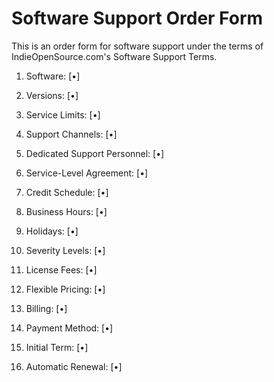 # Software Support Order Form

This is an order form for software support under the terms of IndieOpenSource.com's Software Support Terms.

1.  Software: \[•\]

2.  Versions: \[•\]

3.  Service Limits: \[•\]

4.  Support Channels: \[•\]

5.  Dedicated Support Personnel: \[•\]

6.  Service-Level Agreement: \[•\]

7.  Credit Schedule: \[•\]

8.  Business Hours: \[•\]

9.  Holidays: \[•\]

10.  Severity Levels: \[•\]

11.  License Fees: \[•\]

12.  Flexible Pricing: \[•\]

13.  Billing: \[•\]

14.  Payment Method: \[•\]

15.  Initial Term: \[•\]

16.  Automatic Renewal: \[•\]